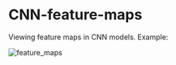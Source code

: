 # CNN-feature-maps
Viewing feature maps in CNN models. Example:

![feature_maps](https://github.com/ut21/CNN-feature-maps/assets/114133139/2c9fc9fc-3b4c-443a-a44b-4311bea0a41c)
